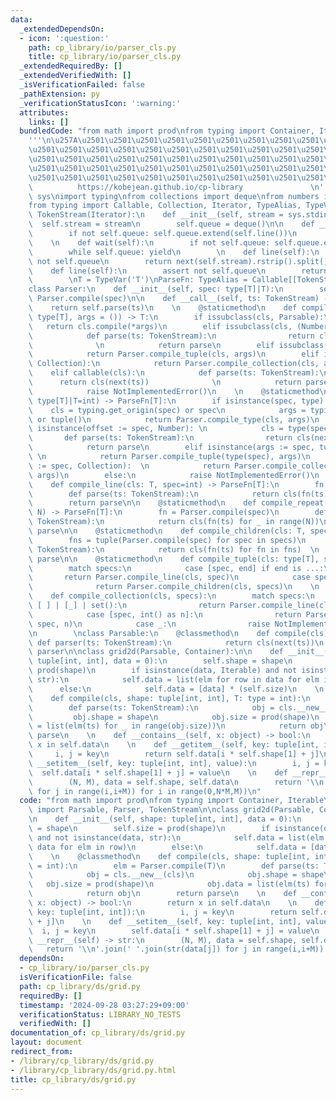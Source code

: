 ```yaml
---
data:
  _extendedDependsOn:
  - icon: ':question:'
    path: cp_library/io/parser_cls.py
    title: cp_library/io/parser_cls.py
  _extendedRequiredBy: []
  _extendedVerifiedWith: []
  _isVerificationFailed: false
  _pathExtension: py
  _verificationStatusIcon: ':warning:'
  attributes:
    links: []
  bundledCode: "from math import prod\nfrom typing import Container, Iterable\n\n\
    '''\n\u257A\u2501\u2501\u2501\u2501\u2501\u2501\u2501\u2501\u2501\u2501\u2501\u2501\
    \u2501\u2501\u2501\u2501\u2501\u2501\u2501\u2501\u2501\u2501\u2501\u2501\u2501\
    \u2501\u2501\u2501\u2501\u2501\u2501\u2501\u2501\u2501\u2501\u2501\u2501\u2501\
    \u2501\u2501\u2501\u2501\u2501\u2501\u2501\u2501\u2501\u2501\u2501\u2501\u2501\
    \u2501\u2501\u2501\u2501\u2501\u2501\u2501\u2501\u2501\u2501\u2501\u2578\n   \
    \          https://kobejean.github.io/cp-library               \n'''\n\nimport\
    \ sys\nimport typing\nfrom collections import deque\nfrom numbers import Number\n\
    from typing import Callable, Collection, Iterator, TypeAlias, TypeVar\n\nclass\
    \ TokenStream(Iterator):\n    def __init__(self, stream = sys.stdin):\n      \
    \  self.stream = stream\n        self.queue = deque()\n\n    def __next__(self):\n\
    \        if not self.queue: self.queue.extend(self.line())\n        return self.queue.popleft()\n\
    \    \n    def wait(self):\n        if not self.queue: self.queue.extend(self.line())\n\
    \        while self.queue: yield\n        \n    def line(self):\n        assert\
    \ not self.queue\n        return next(self.stream).rstrip().split()\n\nclass CharStream(Iterator):\n\
    \    def line(self):\n        assert not self.queue\n        return next(self.stream).rstrip()\n\
    \        \nT = TypeVar('T')\nParseFn: TypeAlias = Callable[[TokenStream],T]\n\
    class Parser:\n    def __init__(self, spec: type[T]|T):\n        self.parse =\
    \ Parser.compile(spec)\n\n    def __call__(self, ts: TokenStream) -> T:\n    \
    \    return self.parse(ts)\n    \n    @staticmethod\n    def compile_type(cls:\
    \ type[T], args = ()) -> T:\n        if issubclass(cls, Parsable):\n         \
    \   return cls.compile(*args)\n        elif issubclass(cls, (Number, str)):\n\
    \            def parse(ts: TokenStream):\n                return cls(next(ts))\
    \              \n            return parse\n        elif issubclass(cls, tuple):\n\
    \            return Parser.compile_tuple(cls, args)\n        elif issubclass(cls,\
    \ Collection):\n            return Parser.compile_collection(cls, args)\n    \
    \    elif callable(cls):\n            def parse(ts: TokenStream):\n          \
    \      return cls(next(ts))              \n            return parse\n        else:\n\
    \            raise NotImplementedError()\n    \n    @staticmethod\n    def compile(spec:\
    \ type[T]|T=int) -> ParseFn[T]:\n        if isinstance(spec, type):\n        \
    \    cls = typing.get_origin(spec) or spec\n            args = typing.get_args(spec)\
    \ or tuple()\n            return Parser.compile_type(cls, args)\n        elif\
    \ isinstance(offset := spec, Number): \n            cls = type(spec)  \n     \
    \       def parse(ts: TokenStream):\n                return cls(next(ts)) + offset\n\
    \            return parse\n        elif isinstance(args := spec, tuple):     \
    \ \n            return Parser.compile_tuple(type(spec), args)\n        elif isinstance(args\
    \ := spec, Collection):  \n            return Parser.compile_collection(type(spec),\
    \ args)\n        else:\n            raise NotImplementedError()\n    \n    @staticmethod\n\
    \    def compile_line(cls: T, spec=int) -> ParseFn[T]:\n        fn = Parser.compile(spec)\n\
    \        def parse(ts: TokenStream):\n            return cls(fn(ts) for _ in ts.wait())\n\
    \        return parse\n\n    @staticmethod\n    def compile_repeat(cls: T, spec,\
    \ N) -> ParseFn[T]:\n        fn = Parser.compile(spec)\n        def parse(ts:\
    \ TokenStream):\n            return cls(fn(ts) for _ in range(N))\n        return\
    \ parse\n\n    @staticmethod\n    def compile_children(cls: T, specs) -> ParseFn[T]:\n\
    \        fns = tuple(Parser.compile(spec) for spec in specs)\n        def parse(ts:\
    \ TokenStream):\n            return cls(fn(ts) for fn in fns)  \n        return\
    \ parse\n\n    @staticmethod\n    def compile_tuple(cls: type[T], specs) -> ParseFn[T]:\n\
    \        match specs:\n            case [spec, end] if end is ...:\n         \
    \       return Parser.compile_line(cls, spec)\n            case specs:   \n  \
    \              return Parser.compile_children(cls, specs)\n    \n    @staticmethod\n\
    \    def compile_collection(cls, specs):\n        match specs:\n            case\
    \ [ ] | [_] | set():\n                return Parser.compile_line(cls, *specs)\n\
    \            case [spec, int() as n]:\n                return Parser.compile_repeat(cls,\
    \ spec, n)\n            case _:\n                raise NotImplementedError()\n\
    \n        \nclass Parsable:\n    @classmethod\n    def compile(cls):\n       \
    \ def parser(ts: TokenStream):\n            return cls(next(ts))\n        return\
    \ parser\n\nclass grid2d(Parsable, Container):\n\n    def __init__(self, shape:\
    \ tuple[int, int], data = 0):\n        self.shape = shape\n        self.size =\
    \ prod(shape)\n        if isinstance(data, Iterable) and not isinstance(data,\
    \ str):\n            self.data = list(elm for row in data for elm in row)\n  \
    \      else:\n            self.data = [data] * (self.size)\n    \n    @classmethod\n\
    \    def compile(cls, shape: tuple[int, int], T: type = int):\n        elm = Parser.compile(T)\n\
    \        def parse(ts: TokenStream):\n            obj = cls.__new__(cls)\n   \
    \         obj.shape = shape\n            obj.size = prod(shape)\n            obj.data\
    \ = list(elm(ts) for _ in range(obj.size))\n            return obj\n        return\
    \ parse\n    \n    def __contains__(self, x: object) -> bool:\n        return\
    \ x in self.data\n    \n    def __getitem__(self, key: tuple[int, int]):\n   \
    \     i, j = key\n        return self.data[i * self.shape[1] + j]\n    \n    def\
    \ __setitem__(self, key: tuple[int, int], value):\n        i, j = key\n      \
    \  self.data[i * self.shape[1] + j] = value\n    \n    def __repr__(self) -> str:\n\
    \        (N, M), data = self.shape, self.data\n        return '\\n'.join(' '.join(str(data[j])\
    \ for j in range(i,i+M)) for i in range(0,N*M,M))\n"
  code: "from math import prod\nfrom typing import Container, Iterable\n\nfrom cp_library.io.parser_cls\
    \ import Parsable, Parser, TokenStream\n\nclass grid2d(Parsable, Container):\n\
    \n    def __init__(self, shape: tuple[int, int], data = 0):\n        self.shape\
    \ = shape\n        self.size = prod(shape)\n        if isinstance(data, Iterable)\
    \ and not isinstance(data, str):\n            self.data = list(elm for row in\
    \ data for elm in row)\n        else:\n            self.data = [data] * (self.size)\n\
    \    \n    @classmethod\n    def compile(cls, shape: tuple[int, int], T: type\
    \ = int):\n        elm = Parser.compile(T)\n        def parse(ts: TokenStream):\n\
    \            obj = cls.__new__(cls)\n            obj.shape = shape\n         \
    \   obj.size = prod(shape)\n            obj.data = list(elm(ts) for _ in range(obj.size))\n\
    \            return obj\n        return parse\n    \n    def __contains__(self,\
    \ x: object) -> bool:\n        return x in self.data\n    \n    def __getitem__(self,\
    \ key: tuple[int, int]):\n        i, j = key\n        return self.data[i * self.shape[1]\
    \ + j]\n    \n    def __setitem__(self, key: tuple[int, int], value):\n      \
    \  i, j = key\n        self.data[i * self.shape[1] + j] = value\n    \n    def\
    \ __repr__(self) -> str:\n        (N, M), data = self.shape, self.data\n     \
    \   return '\\n'.join(' '.join(str(data[j]) for j in range(i,i+M)) for i in range(0,N*M,M))\n"
  dependsOn:
  - cp_library/io/parser_cls.py
  isVerificationFile: false
  path: cp_library/ds/grid.py
  requiredBy: []
  timestamp: '2024-09-28 03:27:29+09:00'
  verificationStatus: LIBRARY_NO_TESTS
  verifiedWith: []
documentation_of: cp_library/ds/grid.py
layout: document
redirect_from:
- /library/cp_library/ds/grid.py
- /library/cp_library/ds/grid.py.html
title: cp_library/ds/grid.py
---
```

